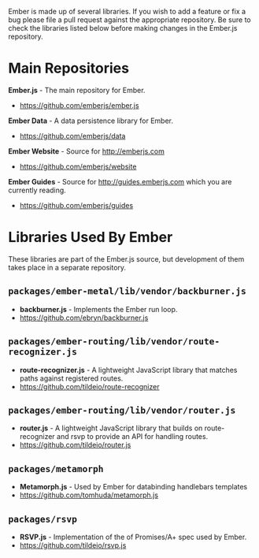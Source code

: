 Ember is made up of several libraries. If you wish to add a feature or fix a bug please file a pull request against the appropriate repository. Be sure to check the libraries listed below before making changes in the Ember.js repository.

# Main Repositories

**Ember.js** - The main repository for Ember.

* <https://github.com/emberjs/ember.js>

**Ember Data** - A data persistence library for Ember.

* <https://github.com/emberjs/data>

**Ember Website** - Source for <http://emberjs.com>

* <https://github.com/emberjs/website>

**Ember Guides** - Source for <http://guides.emberjs.com> which you are currently reading.

* <https://github.com/emberjs/guides>

# Libraries Used By Ember

These libraries are part of the Ember.js source, but development of them takes place in a separate repository.

## `packages/ember-metal/lib/vendor/backburner.js`

* **backburner.js** - Implements the Ember run loop.
* <https://github.com/ebryn/backburner.js>

## `packages/ember-routing/lib/vendor/route-recognizer.js`

* **route-recognizer.js** - A lightweight JavaScript library that matches paths against registered routes.
* <https://github.com/tildeio/route-recognizer>

## `packages/ember-routing/lib/vendor/router.js`

* **router.js** - A lightweight JavaScript library that builds on route-recognizer and rsvp to provide an API for handling routes.
* <https://github.com/tildeio/router.js>

## `packages/metamorph`

* **Metamorph.js** - Used by Ember for databinding handlebars templates
* <https://github.com/tomhuda/metamorph.js>

## `packages/rsvp`

* **RSVP.js** - Implementation of the of Promises/A+ spec used by Ember.
* <https://github.com/tildeio/rsvp.js>